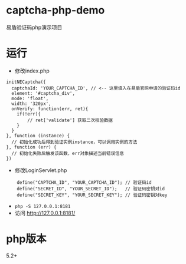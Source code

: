 # captcha-php-demo
易盾验证码php演示项目

# 运行
* 修改index.php
```
initNECaptcha({
  captchaId: 'YOUR_CAPTCHA_ID', // <-- 这里填入在易盾官网申请的验证码id
  element: '#captcha_div',
  mode: 'float',
  width: '320px',
  onVerify: function(err, ret){
    if(!err){
        // ret['validate'] 获取二次校验数据
    }
  }
}, function (instance) {
  // 初始化成功后得到验证实例instance，可以调用实例的方法
}, function (err) {
  // 初始化失败后触发该函数，err对象描述当前错误信息
})
```

* 修改LoginServlet.php
```
	define("CAPTCHA_ID", "YOUR_CAPTCHA_ID"); // 验证码id
	define("SECRET_ID", "YOUR_SECRET_ID");   // 验证码密钥对id
	define("SECRET_KEY", "YOUR_SECRET_KEY"); // 验证码密钥对key
```

* `php -S 127.0.0.1:8181`
* 访问 http://127.0.0.1:8181/

# php版本
5.2+

